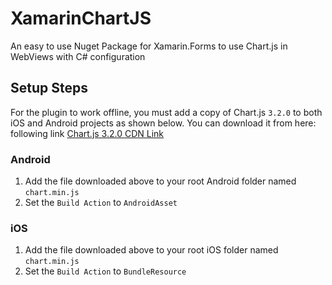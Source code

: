 # XamarinChartJS
An easy to use Nuget Package for Xamarin.Forms to use Chart.js in WebViews with C# configuration

## Setup Steps
For the plugin to work offline, you must add a copy of Chart.js ```3.2.0``` to both iOS and Android projects as shown below.
You can download it from here: following link [Chart.js 3.2.0 CDN Link](https://cdnjs.cloudflare.com/ajax/libs/Chart.js/3.2.0/chart.min.js)

### Android
1. Add the file downloaded above to your root Android folder named ```chart.min.js```
2. Set the ```Build Action``` to ```AndroidAsset```

### iOS
1. Add the file downloaded above to your root iOS folder named ```chart.min.js```
2. Set the ```Build Action``` to ```BundleResource```